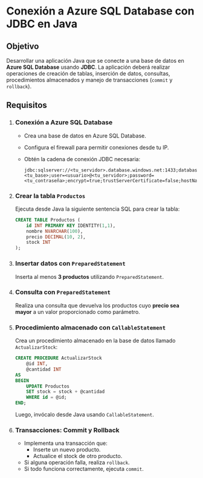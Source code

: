 # Conexión a Azure SQL Database con JDBC en Java

## Objetivo

Desarrollar una aplicación Java que se conecte a una base de datos en **Azure SQL Database** usando **JDBC**. La aplicación deberá realizar operaciones de creación de tablas, inserción de datos, consultas, procedimientos almacenados y manejo de transacciones (`commit` y `rollback`).

## Requisitos

1. ### Conexión a Azure SQL Database
   - Crea una base de datos en Azure SQL Database.
   - Configura el firewall para permitir conexiones desde tu IP.
   - Obtén la cadena de conexión JDBC necesaria:

     ```
     jdbc:sqlserver://<tu_servidor>.database.windows.net:1433;database=<tu_base>;user=<usuario>@<tu_servidor>;password=<tu_contraseña>;encrypt=true;trustServerCertificate=false;hostNameInCertificate=*.database.windows.net;loginTimeout=30;
     ```

2. ### Crear la tabla `Productos`
   Ejecuta desde Java la siguiente sentencia SQL para crear la tabla:

   ```sql
   CREATE TABLE Productos (
       id INT PRIMARY KEY IDENTITY(1,1),
       nombre NVARCHAR(100),
       precio DECIMAL(10, 2),
       stock INT
   );
   ```

3. ### Insertar datos con `PreparedStatement`
   Inserta al menos **3 productos** utilizando `PreparedStatement`.

4. ### Consulta con `PreparedStatement`
   Realiza una consulta que devuelva los productos cuyo **precio sea mayor** a un valor proporcionado como parámetro.

5. ### Procedimiento almacenado con `CallableStatement`
   Crea un procedimiento almacenado en la base de datos llamado `ActualizarStock`:

   ```sql
   CREATE PROCEDURE ActualizarStock
       @id INT,
       @cantidad INT
   AS
   BEGIN
       UPDATE Productos
       SET stock = stock + @cantidad
       WHERE id = @id;
   END;
   ```

   Luego, invócalo desde Java usando `CallableStatement`.

6. ### Transacciones: Commit y Rollback
   - Implementa una transacción que:
     - Inserte un nuevo producto.
     - Actualice el stock de otro producto.
   - Si alguna operación falla, realiza `rollback`.
   - Si todo funciona correctamente, ejecuta `commit`.

